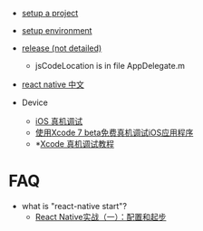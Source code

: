  - [setup a project](http://vczero.github.io/react_native/第1篇hello%20react-native.html)
 - [setup environment](http://www.liaohuqiu.net/cn/posts/react-native-1/)
 - [release (not detailed)](http://jingyan.baidu.com/article/154b4631724ad328ca8f4109.html)
     - jsCodeLocation is in file AppDelegate.m
 - [react native 中文](http://reactnative.cn/docs/tutorial.html#content)
 
 - Device
     - [iOS 真机调试](http://my.oschina.net/imot/blog/512808)
     - [使用Xcode 7 beta免费真机调试iOS应用程序](http://ju.outofmemory.cn/entry/182050)
     - *[Xcode 真机调试教程](http://segmentfault.com/a/1190000000775168)
     
# FAQ

 - what is "react-native start"?
     - [React Native实战（一）：配置和起步](http://www.csdn.net/article/2015-09-24/2825787-react-native)